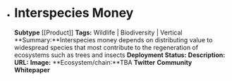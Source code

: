 - # Interspecies Money
  **Subtype** [[Product]]
  **Tags:** Wildlife | Biodiversity | Vertical
  **Summary:**Interspecies money depends on distributing value to widespread species that most contribute to the regeneration of ecosystems such as trees and insects
  **Deployment Status:**
  **Description:**
  **URL:**
  **Image:**
  **Ecosystem/chain:**TBA
  **Twitter**
  **Community**
  **Whitepaper**